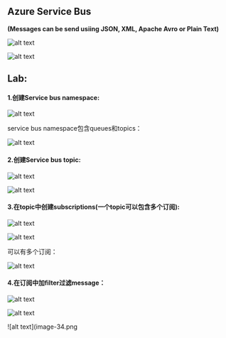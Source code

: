 ## Azure Service Bus

**(Messages can be send usiing JSON, XML, Apache Avro or Plain Text)**

![alt text](image-33.png)

![alt text](image-2.png)

## Lab:

#### 1.创建Service bus namespace:

![alt text](image-24.png)

service bus namespace包含queues和topics：

![alt text](image-25.png)

#### 2.创建Service bus topic:

![alt text](image-26.png)

![alt text](image-27.png)

#### 3.在topic中创建subscriptions(一个topic可以包含多个订阅):

![alt text](image-28.png)

![alt text](image-29.png)

可以有多个订阅：

![alt text](image-30.png)

#### 4.在订阅中加filter过滤message：

![alt text](image-31.png)

![alt text](image-32.png)

![alt text](image-34.png
